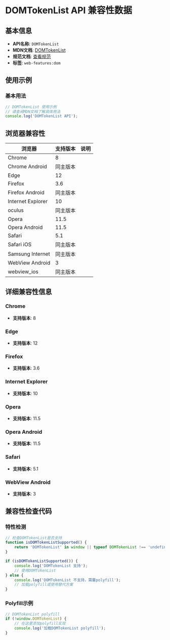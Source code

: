 # DOMTokenList API 兼容性数据

## 基本信息

- **API名称**: `DOMTokenList`
- **MDN文档**: [DOMTokenList](https://developer.mozilla.org/docs/Web/API/DOMTokenList)
- **规范文档**: [查看规范](https://dom.spec.whatwg.org/#interface-domtokenlist)
- **标签**: `web-features:dom`

## 使用示例

### 基本用法

```javascript
// DOMTokenList 使用示例
// 请查阅MDN文档了解具体用法
console.log('DOMTokenList API');
```

## 浏览器兼容性

| 浏览器 | 支持版本 | 说明 |
|--------|----------|------|
| Chrome | 8 |  |
| Chrome Android | 同主版本 |  |
| Edge | 12 |  |
| Firefox | 3.6 |  |
| Firefox Android | 同主版本 |  |
| Internet Explorer | 10 |  |
| oculus | 同主版本 |  |
| Opera | 11.5 |  |
| Opera Android | 11.5 |  |
| Safari | 5.1 |  |
| Safari iOS | 同主版本 |  |
| Samsung Internet | 同主版本 |  |
| WebView Android | 3 |  |
| webview_ios | 同主版本 |  |

## 详细兼容性信息

### Chrome

- **支持版本**: 8

### Edge

- **支持版本**: 12

### Firefox

- **支持版本**: 3.6

### Internet Explorer

- **支持版本**: 10

### Opera

- **支持版本**: 11.5

### Opera Android

- **支持版本**: 11.5

### Safari

- **支持版本**: 5.1

### WebView Android

- **支持版本**: 3

## 兼容性检查代码

### 特性检测

```javascript
// 检查DOMTokenList是否支持
function isDOMTokenListSupported() {
    return 'DOMTokenList' in window || typeof DOMTokenList !== 'undefined';
}

if (isDOMTokenListSupported()) {
    console.log('DOMTokenList 支持');
    // 使用DOMTokenList
} else {
    console.log('DOMTokenList 不支持，需要polyfill');
    // 加载polyfill或使用替代方案
}
```

### Polyfill示例

```javascript
// DOMTokenList polyfill
if (!window.DOMTokenList) {
    // 在这里添加polyfill实现
    console.log('加载DOMTokenList polyfill');
}
```

